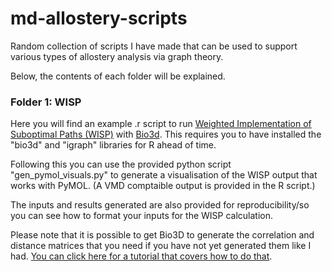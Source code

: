 # md-allostery-scripts
Random collection of scripts I have made that can be used to support various types of allostery analysis via graph theory.


Below, the contents of each folder will be explained. 


### Folder 1: WISP 

Here you will find an example .r script to run [Weighted Implementation of Suboptimal Paths (WISP)](https://pubs.acs.org/doi/10.1021/ct4008603) with [Bio3d](http://thegrantlab.org/bio3d). This requires you to have installed the "bio3d" and "igraph" libraries for R ahead of time. 

Following this you can use the provided python script "gen_pymol_visuals.py" to generate a visualisation of the WISP output that works with PyMOL. (A VMD comptaible output is provided in the R script.)

The inputs and results generated are also provided for reproducibility/so you can see how to format your inputs for the WISP calculation. 

Please note that it is possible to get Bio3D to generate the correlation and distance matrices that you need if you have not yet generated them like I had. [You can click here for a tutorial that covers how to do that](http://thegrantlab.org/bio3d/articles/online/cna_vignette/cna_vignette.spin.html).


